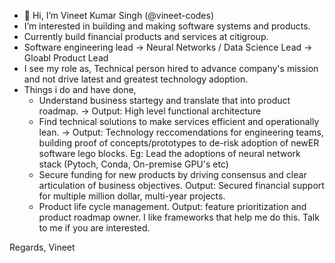 - 👋 Hi, I’m Vineet Kumar Singh (@vineet-codes)
- I’m interested in building and making software systems and products.
- Currently build financial products and services at citigroup. 
- Software engineering lead -> Neural Networks / Data Science Lead -> Gloabl Product Lead 
- I see my role as, Technical person hired to advance company's mission and not drive latest and greatest technology adoption.
- Things i do and have done,
  - Understand business startegy and translate that into product roadmap. -> Output: High level functional architecture
  - Find technical solutions to make services efficient and operationally lean. -> Output: Technology reccomendations for engineering teams, building proof of concepts/prototypes to de-risk adoption of newER software lego blocks. Eg: Lead the adoptions of neural network stack (Pytoch, Conda, On-premise GPU's etc)
  - Secure funding for new products by driving consensus and clear articulation of business objectives. Output: Secured financial support for multiple million dollar, multi-year projects.
  - Product life cycle management. Output: feature prioritization and product roadmap owner. I like frameworks that help me do this. Talk to me if you are interested.


Regards, Vineet 
